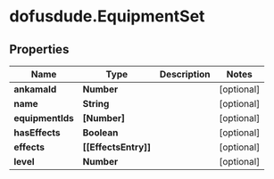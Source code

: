 # dofusdude.EquipmentSet

## Properties

Name | Type | Description | Notes
------------ | ------------- | ------------- | -------------
**ankamaId** | **Number** |  | [optional] 
**name** | **String** |  | [optional] 
**equipmentIds** | **[Number]** |  | [optional] 
**hasEffects** | **Boolean** |  | [optional] 
**effects** | **[[EffectsEntry]]** |  | [optional] 
**level** | **Number** |  | [optional] 


